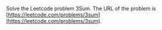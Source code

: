 Solve the Leetcode problem 3Sum.
The URL of the problem is [https://leetcode.com/problems/3sum](https://leetcode.com/problems/3sum).
